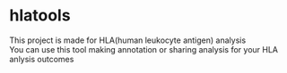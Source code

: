 # hlatools
This project is made for HLA(human leukocyte antigen) analysis  
You can use this tool making annotation or sharing analysis for your HLA anlysis outcomes
